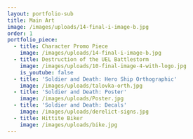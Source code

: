 ```yaml
---
layout: portfolio-sub
title: Main Art
image: /images/uploads/14-final-i-image-b.jpg
order: 1
portfolio_piece:
  - title: Character Promo Piece
    image: /images/uploads/14-final-i-image-b.jpg
  - title: Destruction of the UEL Battlestorm
    image: /images/uploads/10-final-image-4-with-logo.jpg
    is_youtube: false
  - title: 'Soldier and Death: Hero Ship Orthographic'
    image: /images/uploads/talovka-orth.jpg
  - title: 'Soldier and Death: Poster'
    image: /images/uploads/Poster.jpg
  - title: 'Soldier and Death: Decals'
    image: /images/uploads/derelict-signs.jpg
  - title: Hittite Biker
    image: /images/uploads/bike.jpg
---
```


